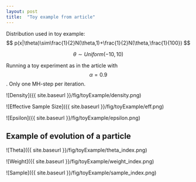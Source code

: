 ```yaml
---
layout: post
title:  "Toy example from article"
---
```


Distribution used in toy example:
$$
p(x|\theta)\sim\frac{1}{2}N(\theta,1)+\frac{1}{2}N(\theta,\frac{1}{100})
$$

$$
\theta\sim Uniform(-10,10)
$$

Running a toy experiment as in the article with $$\alpha=0.9$$. Only one MH-step per iteration.

![Density]({{ site.baseurl }}/fig/toyExample/density.png)

![Effective Sample Size]({{ site.baseurl }}/fig/toyExample/eff.png)

![Epsilon]({{ site.baseurl }}/fig/toyExample/epsilon.png)

## Example of evolution of a particle
![Theta]({{ site.baseurl }}/fig/toyExample/theta_index.png)

![Weight]({{ site.baseurl }}/fig/toyExample/weight_index.png)

![Sample]({{ site.baseurl }}/fig/toyExample/sample_index.png)
